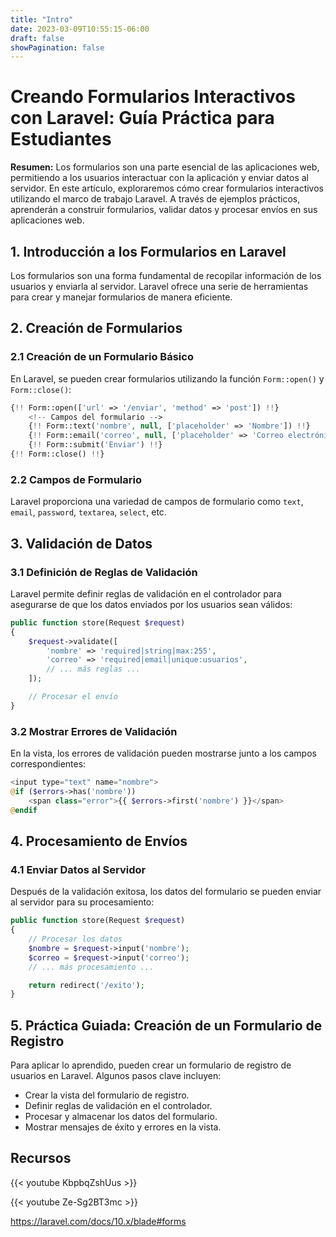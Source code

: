 ```yaml
---
title: "Intro"
date: 2023-03-09T10:55:15-06:00
draft: false
showPagination: false
---
```

# Creando Formularios Interactivos con Laravel: Guía Práctica para Estudiantes

**Resumen:** Los formularios son una parte esencial de las aplicaciones web, permitiendo a los usuarios interactuar con la aplicación y enviar datos al servidor. En este artículo, exploraremos cómo crear formularios interactivos utilizando el marco de trabajo Laravel. A través de ejemplos prácticos,  aprenderán a construir formularios, validar datos y procesar envíos en sus aplicaciones web.

## 1. Introducción a los Formularios en Laravel

Los formularios son una forma fundamental de recopilar información de los usuarios y enviarla al servidor. Laravel ofrece una serie de herramientas para crear y manejar formularios de manera eficiente.

## 2. Creación de Formularios

### 2.1 Creación de un Formulario Básico

En Laravel, se pueden crear formularios utilizando la función `Form::open()` y `Form::close()`:

```php
{!! Form::open(['url' => '/enviar', 'method' => 'post']) !!}
    <!-- Campos del formulario -->
    {!! Form::text('nombre', null, ['placeholder' => 'Nombre']) !!}
    {!! Form::email('correo', null, ['placeholder' => 'Correo electrónico']) !!}
    {!! Form::submit('Enviar') !!}
{!! Form::close() !!}
```

### 2.2 Campos de Formulario

Laravel proporciona una variedad de campos de formulario como `text`, `email`, `password`, `textarea`, `select`, etc.

## 3. Validación de Datos

### 3.1 Definición de Reglas de Validación

Laravel permite definir reglas de validación en el controlador para asegurarse de que los datos enviados por los usuarios sean válidos:

```php
public function store(Request $request)
{
    $request->validate([
        'nombre' => 'required|string|max:255',
        'correo' => 'required|email|unique:usuarios',
        // ... más reglas ...
    ]);

    // Procesar el envío
}
```

### 3.2 Mostrar Errores de Validación

En la vista, los errores de validación pueden mostrarse junto a los campos correspondientes:

```php
<input type="text" name="nombre">
@if ($errors->has('nombre'))
    <span class="error">{{ $errors->first('nombre') }}</span>
@endif
```

## 4. Procesamiento de Envíos

### 4.1 Enviar Datos al Servidor

Después de la validación exitosa, los datos del formulario se pueden enviar al servidor para su procesamiento:

```php
public function store(Request $request)
{
    // Procesar los datos
    $nombre = $request->input('nombre');
    $correo = $request->input('correo');
    // ... más procesamiento ...

    return redirect('/exito');
}
```

## 5. Práctica Guiada: Creación de un Formulario de Registro

Para aplicar lo aprendido, pueden crear un formulario de registro de usuarios en Laravel. Algunos pasos clave incluyen:

- Crear la vista del formulario de registro.
- Definir reglas de validación en el controlador.
- Procesar y almacenar los datos del formulario.
- Mostrar mensajes de éxito y errores en la vista.

## Recursos

{{< youtube KbpbqZshUus >}}

{{< youtube Ze-Sg2BT3mc >}}


https://laravel.com/docs/10.x/blade#forms
